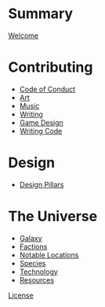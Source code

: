# Summary

[Welcome](./welcome.md)

# Contributing

- [Code of Conduct](./contributing/code-of-conduct.md)
- [Art]()
- [Music]()
- [Writing]()
- [Game Design]()
- [Writing Code]()

# Design

- [Design Pillars](./design/pillars.md)

# The Universe

- [Galaxy](./universe/galaxy.md)
- [Factions]()
- [Notable Locations]()
- [Species]()
- [Technology]()
- [Resources]()

[License](./license.md)
